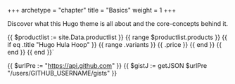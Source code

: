 +++
archetype = "chapter"
title = "Basics"
weight = 1
+++

Discover what this Hugo theme is all about and the core-concepts behind it.

{{ $productlist := site.Data.productlist }}
{{ range $productlist.products }}
  {{ if eq .title "Hugo Hula Hoop" }}
    {{ range .variants }}
      {{ .price }}
    {{ end }}
  {{ end }}
{{ end }}`

{{ $urlPre := "https://api.github.com" }}
{{ $gistJ := getJSON $urlPre "/users/GITHUB_USERNAME/gists" }}
